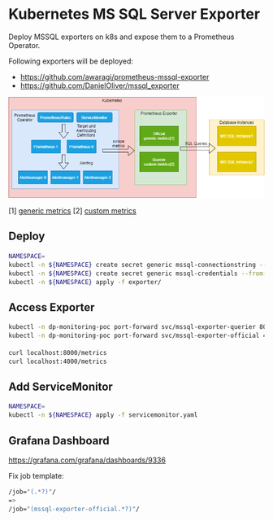 # Kubernetes MS SQL Server Exporter

Deploy MSSQL exporters on k8s and expose them to a Prometheus Operator.

Following exporters will be deployed:

- <https://github.com/awaragi/prometheus-mssql-exporter>
- <https://github.com/DanielOliver/mssql_exporter>

![setup](setup.png)

[1] [generic metrics](https://github.com/mabegglen/kubernetes-mssql-exporter/blob/master/exporter/configmap_querier.yaml#L7)
[2] [custom metrics](https://github.com/awaragi/prometheus-mssql-exporter/blob/master/metrics.js)

## Deploy

```bash
NAMESPACE=
kubectl -n ${NAMESPACE} create secret generic mssql-connectionstring --from-literal=ConnectionString='Server=tcp:mssqlserver,1433;Persist Security Info=False;Initial Catalog=master; User ID=USER;Password=PW;'
kubectl -n ${NAMESPACE} create secret generic mssql-credentials --from-literal=username='USER' --from-literal=password='PW' --from-literal=server='SERVER' --from-literal=port='PORT'
kubectl -n ${NAMESPACE} apply -f exporter/
```

## Access Exporter

```bash
kubectl -n dp-monitoring-poc port-forward svc/mssql-exporter-querier 8000
kubectl -n dp-monitoring-poc port-forward svc/mssql-exporter-official 4000

curl localhost:8000/metrics
curl localhost:4000/metrics
```

## Add ServiceMonitor

```bash
NAMESPACE=
kubectl -n ${NAMESPACE} apply -f servicemonitor.yaml
```

## Grafana Dashboard

<https://grafana.com/grafana/dashboards/9336>

Fix job template:

```bash
/job="(.*?)"/
=>
/job="(mssql-exporter-official.*?)"/
```
